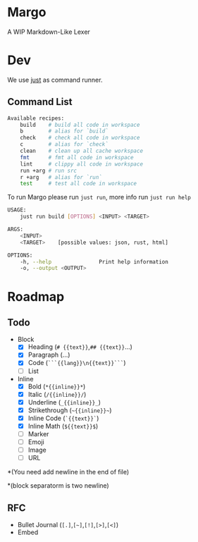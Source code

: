 # Margo

A WIP Markdown-Like Lexer

# Dev

We use [just](https://github.com/casey/just) as command runner. 

## Command List

```bash
Available recipes:
    build    # build all code in workspace
    b        # alias for `build`
    check    # check all code in workspace
    c        # alias for `check`
    clean    # clean up all cache workspace
    fmt      # fmt all code in workspace
    lint     # clippy all code in workspace
    run +arg # run src
    r +arg   # alias for `run`
    test     # test all code in workspace
```

To run Margo please run `just run`, more info run `just run help`

```bash
USAGE:
    just run build [OPTIONS] <INPUT> <TARGET>

ARGS:
    <INPUT>     
    <TARGET>    [possible values: json, rust, html]

OPTIONS:
    -h, --help               Print help information
    -o, --output <OUTPUT>    
```

# Roadmap

## Todo

- Block
  - [x] Heading (`# {{text}}`,`## {{text}}`...) 
  - [x] Paragraph (...)
  - [x] Code (` ```{{lang}}\n{{text}}``` `)
  - [ ] List
- Inline
  - [x] Bold (` *{{inline}}* `)
  - [x] Italic (` /{{inline}}/ `)
  - [x] Underline (` _{{inline}}_ `)
  - [x] Strikethrough (` ~{{inline}}~ `)
  - [x] Inline Code (`` `{{text}}` ``)
  - [x] Inline Math (` ${{text}}$ `)
  - [ ] Marker
  - [ ] Emoji
  - [ ] Image
  - [ ] URL

*(You need add newline in the end of file)

*(block separatorm is two newline)

## RFC

- Bullet Journal (`[.]`,`[~]`,`[!]`,`[>]`,`[<]`) 
- Embed